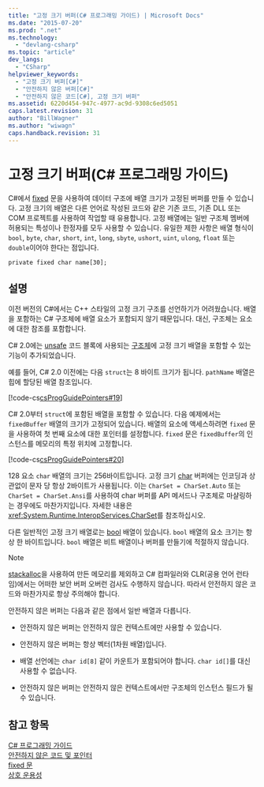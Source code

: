 ```yaml
---
title: "고정 크기 버퍼(C# 프로그래밍 가이드) | Microsoft Docs"
ms.date: "2015-07-20"
ms.prod: ".net"
ms.technology: 
  - "devlang-csharp"
ms.topic: "article"
dev_langs: 
  - "CSharp"
helpviewer_keywords: 
  - "고정 크기 버퍼[C#]"
  - "안전하지 않은 버퍼[C#]"
  - "안전하지 않은 코드[C#], 고정 크기 버퍼"
ms.assetid: 6220d454-947c-4977-ac9d-9308c6ed5051
caps.latest.revision: 31
author: "BillWagner"
ms.author: "wiwagn"
caps.handback.revision: 31
---
```

# 고정 크기 버퍼(C# 프로그래밍 가이드)
C\#에서 [fixed](../../../csharp/language-reference/keywords/fixed-statement.md) 문을 사용하여 데이터 구조에 배열 크기가 고정된 버퍼를 만들 수 있습니다.  고정 크기의 배열은 다른 언어로 작성된 코드와 같은 기존 코드, 기존 DLL 또는 COM 프로젝트를 사용하여 작업할 때 유용합니다.  고정 배열에는 일반 구조체 멤버에 허용되는 특성이나 한정자를 모두 사용할 수 있습니다.  유일한 제한 사항은 배열 형식이 `bool`, `byte`, `char`, `short`, `int`, `long`, `sbyte`, `ushort`, `uint`, `ulong`, `float` 또는 `double`이어야 한다는 점입니다.  
  
```  
private fixed char name[30];  
```  
  
## 설명  
 이전 버전의 C\#에서는 C\+\+ 스타일의 고정 크기 구조를 선언하기가 어려웠습니다. 배열을 포함하는 C\# 구조체에 배열 요소가 포함되지 않기 때문입니다.  대신, 구조체는 요소에 대한 참조를 포함합니다.  
  
 C\# 2.0에는 [unsafe](../../../csharp/language-reference/keywords/unsafe.md) 코드 블록에 사용되는 [구조체](../../../csharp/language-reference/keywords/struct.md)에 고정 크기 배열을 포함할 수 있는 기능이 추가되었습니다.  
  
 예를 들어, C\# 2.0 이전에는 다음 `struct`는 8 바이트 크기가 됩니다.  `pathName` 배열은 힙에 할당된 배열 참조입니다.  
  
 [!code-cs[csProgGuidePointers#19](../../../csharp/programming-guide/unsafe-code-pointers/codesnippet/csharp/Pointers/Pointers.cs#19)]  
  
 C\# 2.0부터 `struct`에 포함된 배열을 포함할 수 있습니다.  다음 예제에서는 `fixedBuffer` 배열의 크기가 고정되어 있습니다.  배열의 요소에 액세스하려면 `fixed` 문을 사용하여 첫 번째 요소에 대한 포인터를 설정합니다.  `fixed` 문은 `fixedBuffer`의 인스턴스를 메모리의 특정 위치에 고정합니다.  
  
 [!code-cs[csProgGuidePointers#20](../../../csharp/programming-guide/unsafe-code-pointers/codesnippet/csharp/Pointers/Pointers.cs#20)]  
  
 128 요소 `char` 배열의 크기는 256바이트입니다.  고정 크기 [char](../../../csharp/language-reference/keywords/char.md) 버퍼에는 인코딩과 상관없이 문자 당 항상 2바이트가 사용됩니다.  이는 `CharSet = CharSet.Auto` 또는 `CharSet = CharSet.Ansi`를 사용하여 char 버퍼를 API 메서드나 구조체로 마샬링하는 경우에도 마찬가지입니다.  자세한 내용은 <xref:System.Runtime.InteropServices.CharSet>를 참조하십시오.  
  
 다른 일반적인 고정 크기 배열로는 [bool](../../../csharp/language-reference/keywords/bool.md) 배열이 있습니다.  `bool` 배열의 요소 크기는 항상 한 바이트입니다.  `bool` 배열은 비트 배열이나 버퍼를 만들기에 적절하지 않습니다.  
  
> [!NOTE]
>  [stackalloc](../../../csharp/language-reference/keywords/stackalloc.md)을 사용하여 만든 메모리를 제외하고 C\# 컴파일러와 CLR\(공용 언어 런타임\)에서는 어떠한 보안 버퍼 오버런 검사도 수행하지 않습니다.  따라서 안전하지 않은 코드와 마찬가지로 항상 주의해야 합니다.  
  
 안전하지 않은 버퍼는 다음과 같은 점에서 일반 배열과 다릅니다.  
  
-   안전하지 않은 버퍼는 안전하지 않은 컨텍스트에만 사용할 수 있습니다.  
  
-   안전하지 않은 버퍼는 항상 벡터\(1차원 배열\)입니다.  
  
-   배열 선언에는 `char id[8]` 같이 카운트가 포함되어야 합니다.  `char id[]`를 대신 사용할 수 없습니다.  
  
-   안전하지 않은 버퍼는 안전하지 않은 컨텍스트에서만 구조체의 인스턴스 필드가 될 수 있습니다.  
  
## 참고 항목  
 [C\# 프로그래밍 가이드](../../../csharp/programming-guide/index.md)   
 [안전하지 않은 코드 및 포인터](../../../csharp/programming-guide/unsafe-code-pointers/index.md)   
 [fixed 문](../../../csharp/language-reference/keywords/fixed-statement.md)   
 [상호 운용성](../../../csharp/programming-guide/interop/interoperability.md)